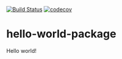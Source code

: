 [![Build Status](https://github.com/jfhbuist/hello-world-package/actions/workflows/CI.yml/badge.svg?event=push)](https://github.com/jfhbuist/hello-world-package/actions)
[![codecov](https://codecov.io/gh/jfhbuist/hello-world-package/branch/master/graph/badge.svg?token=C4OJDHTMWJ)](https://codecov.io/gh/jfhbuist/hello-world-package)
# hello-world-package
Hello world! 